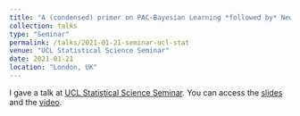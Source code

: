 ```yaml
---
title: "A (condensed) primer on PAC-Bayesian Learning *followed by* News from the PAC-Bayes frontline"
collection: talks
type: "Seminar"
permalink: /talks/2021-01-21-seminar-ucl-stat
venue: "UCL Statistical Science Seminar"
date: 2021-01-21
location: "London, UK"
---
```


I gave a talk at [UCL Statistical Science Seminar](https://www.ucl.ac.uk/statistics/seminar). You can access the [slides](https://bguedj.github.io/files/bguedj-talk-2021-ucl-stat.pdf) and the [video]().
